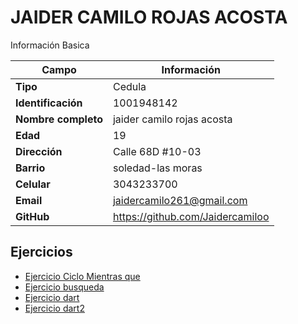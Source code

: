 # JAIDER CAMILO ROJAS ACOSTA
Información Basica

| Campo | Información |
| --- | --- |
| **Tipo** | Cedula |
| **Identificación** | 1001948142 |
| **Nombre completo** | jaider camilo rojas acosta |
| **Edad** | 19 |
| **Dirección** | Calle 68D #10-03 |
| **Barrio** | soledad-las moras |
| **Celular** | 3043233700 |
| **Email** | jaidercamilo261@gmail.com |
| **GitHub** | https://github.com/Jaidercamiloo |

## Ejercicios
- [Ejercicio Ciclo Mientras que](/jaiderrojas/ciclowhile/README.MD)
- [Ejercicio busqueda](/jaiderrojas/ejercicio2/README.MD)
- [Ejercicio dart](/jaiderrojas/ejercicio%204/README.MD)
- [Ejercicio dart2](/jaiderrojas/ejercicio5/README.MD)

